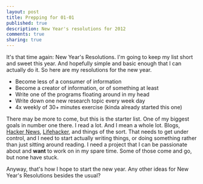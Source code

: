 ```yaml
--- 
layout: post
title: Prepping for 01-01
published: true
description: New Year's resolutions for 2012
comments: true
sharing: true
---
```

<p>It's that time again: New Year's Resolutions. I'm going to keep my list short and sweet this year. And hopefully simple and basic enough that I can actually do it. So here are my resolutions for the new year.</p>
<p>
<ul>
	<li>Become less of a consumer of information</li>
	<li>Become a creator of information, or of something at least</li>
	<li>Write one of the programs floating around in my head</li>
	<li>Write down one new research topic every week day</li>
	<li>4x weekly of 30+ minutes exercise (kinda already started this one)</li>
</ul>
</p>
<p>There may be more to come, but this is the starter list. One of my biggest goals in number one there. I read a lot. And I mean a whole lot. Blogs, <a href="http://news.ycombinator.org">Hacker News</a>, <a href="http://www.lifehacker.com">Lifehacker</a>, and things of the sort. That needs to get under control, and I need to start actually writing things, or doing something rather than just sitting around reading. I need a project that I can be passionate about and <strong>want</strong> to work on in my spare time. Some of those come and go, but none have stuck.</p>

<p>Anyway, that's how I hope to start the new year. Any other ideas for New Year's Resolutions besides the usual?</p>
